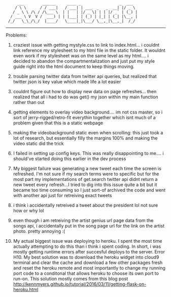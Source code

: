          ___        ______     ____ _                 _  ___  
        / \ \      / / ___|   / ___| | ___  _   _  __| |/ _ \ 
       / _ \ \ /\ / /\___ \  | |   | |/ _ \| | | |/ _` | (_) |
      / ___ \ V  V /  ___) | | |___| | (_) | |_| | (_| |\__, |
     /_/   \_\_/\_/  |____/   \____|_|\___/ \__,_|\__,_|  /_/ 
 ----------------------------------------------------------------- 
Problems: 
1. craziest issue with getting mystyle.css to link to index.html... i couldnt link reference my stylesheet to my html file in the static folder. It wouldnt even work if my stylesheet was on the same level as my html.... i decided to abandon the compartmentalization and just put my style guide right into the html document to keep things moving. 

2. trouble parsing twitter data from twitter api queries, but realized that twitter json is key value which made life a lot easier

3. couldnt figure out how to display new data on page refreshes... then realized that all i had to do was get() my json within my main function rather than out

4. getting elements to overlay video background.... im not css master, so i sort of jerry-rigged/retro-fit everythin together which isnt much of a problem given that this is a static webpage

5. making the videobackground static even when scrolling: this just took a lot of research, but essentially filly the margins 100% and making the video static did the trick

6. I failed in setting up config keys. This was really disappointing to me.... i should've started doing this earlier in the dev process

7. My biggest failure was generating a new tweet each time the screen is refreshed. I'm not sure if my search terms were to specific but for the most part my implementations of get.search twitter api didnt return a new tweet every refresh...I tried to dig into this issue quite a bit but it became too time consuming so I just sort-of archived the code and went with another api just for retreiving exact tweets

8. i think i accidentally retreived a tweet about the president lol not sure how or why lol

9. even though i am retreiving the artist genius url page data from the songs api, i accidentally put in the song page url for the link on the artist photo. pretty annoying :(

10. My actual biggest issue was deploying to heroku. I spent the most time actually attempting to do this than i think i spent coding. In short, i was mostly getting runtime errors after succesful deploys to the server. Error H10. My best solution was to download the heroku widget into cloud9 terminal and clear the cache and download a few other packages fresh and reset the heroku remote and most importantly to change my running port code to a conditonal that allows heroku to choose its own port to run-on. This solution mostly comes from this blog post http://kennmyers.github.io/tutorial/2016/03/11/getting-flask-on-heroku.html
